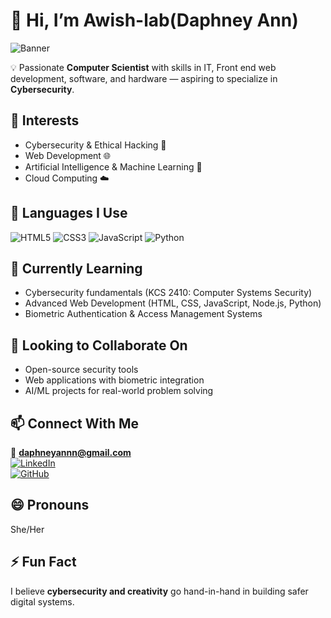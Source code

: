 # 👋 Hi, I’m Awish-lab(Daphney Ann)  
![Banner](./banner.png)


💡 Passionate **Computer Scientist** with skills in IT, Front end web development, software, and hardware — aspiring to specialize in **Cybersecurity**.  

## 👀 Interests  
- Cybersecurity & Ethical Hacking 🔐  
- Web Development 🌐  
- Artificial Intelligence & Machine Learning 🤖  
- Cloud Computing ☁️
## 🔧 Languages I Use  

![HTML5](https://img.shields.io/badge/HTML5-E34F26?style=for-the-badge&logo=html5&logoColor=white)
![CSS3](https://img.shields.io/badge/CSS3-1572B6?style=for-the-badge&logo=css3&logoColor=white)
![JavaScript](https://img.shields.io/badge/JavaScript-F7DF1E?style=for-the-badge&logo=javascript&logoColor=black)
![Python](https://img.shields.io/badge/Python-3776AB?style=for-the-badge&logo=python&logoColor=white)

## 🌱 Currently Learning  
- Cybersecurity fundamentals (KCS 2410: Computer Systems Security)  
- Advanced Web Development (HTML, CSS, JavaScript, Node.js, Python)  
- Biometric Authentication & Access Management Systems  

## 💞️ Looking to Collaborate On  
- Open-source security tools  
- Web applications with biometric integration  
- AI/ML projects for real-world problem solving  

## 📫 Connect With Me  
📧 **daphneyannn@gmail.com**  
[![LinkedIn](https://img.shields.io/badge/LinkedIn-0A66C2?style=for-the-badge&logo=linkedin&logoColor=blue)](https://www.linkedin.com/in/daphney-ann-a4310b239/)  
[![GitHub](https://img.shields.io/badge/GitHub-181717?style=for-the-badge&logo=github&logoColor=white)](https://github.com/Awish-lab)  
 
## 😄 Pronouns  
She/Her  

## ⚡ Fun Fact  
I believe **cybersecurity and creativity** go hand-in-hand in building safer digital systems.
